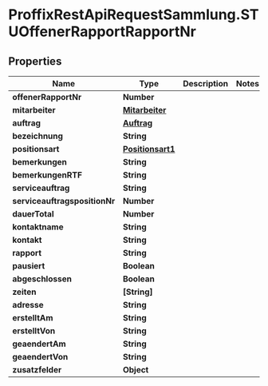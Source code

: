 # ProffixRestApiRequestSammlung.STUOffenerRapportRapportNr

## Properties
Name | Type | Description | Notes
------------ | ------------- | ------------- | -------------
**offenerRapportNr** | **Number** |  | 
**mitarbeiter** | [**Mitarbeiter**](Mitarbeiter.md) |  | 
**auftrag** | [**Auftrag**](Auftrag.md) |  | 
**bezeichnung** | **String** |  | 
**positionsart** | [**Positionsart1**](Positionsart1.md) |  | 
**bemerkungen** | **String** |  | 
**bemerkungenRTF** | **String** |  | 
**serviceauftrag** | **String** |  | 
**serviceauftragspositionNr** | **Number** |  | 
**dauerTotal** | **Number** |  | 
**kontaktname** | **String** |  | 
**kontakt** | **String** |  | 
**rapport** | **String** |  | 
**pausiert** | **Boolean** |  | 
**abgeschlossen** | **Boolean** |  | 
**zeiten** | **[String]** |  | 
**adresse** | **String** |  | 
**erstelltAm** | **String** |  | 
**erstelltVon** | **String** |  | 
**geaendertAm** | **String** |  | 
**geaendertVon** | **String** |  | 
**zusatzfelder** | **Object** |  | 


